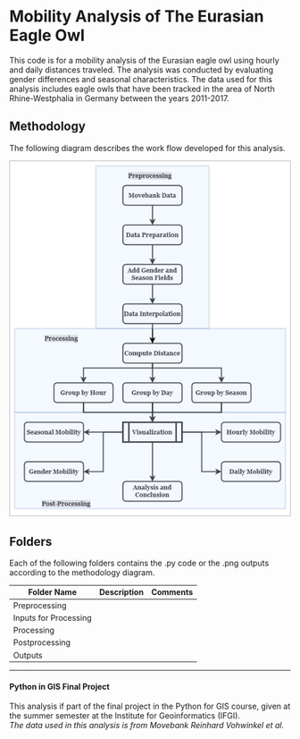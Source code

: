 # Mobility Analysis of The Eurasian Eagle Owl 

This code is for a mobility analysis of the Eurasian eagle owl using hourly and daily distances traveled. 
The analysis was conducted by evaluating gender differences and seasonal characteristics. 
The data used for this analysis includes eagle owls that have been tracked in the area of North Rhine-Westphalia in Germany between the years 2011-2017. 

## Methodology

The following diagram describes the work flow developed for this analysis.

![Methodology Diagram](https://github.com/Einavg7/PIG_FinalProject/blob/master/Method_PIG.png?raw=true)

## Folders

Each of the following folders contains the .py code or the .png outputs according to the methodology diagram. 

| Folder Name           | Description   | Comments  |
| -------------         |-------------  | ------    |
| Preprocessing         |               |      |
| Inputs for Processing |               |       |
| Processing            |               |        |
| Postprocessing        |               |           |
| Outputs               |               |           |



---
#### Python in GIS Final Project
This analysis if part of the final project in the Python for GIS course, given at the summer semester at the Institute for Geoinformatics (IFGI).  
*The data used in this analysis is from Movebank Reinhard Vohwinkel et al.*
